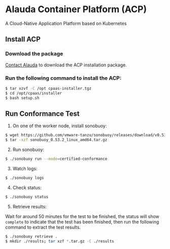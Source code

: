 # Alauda Container Platform (ACP)
A Cloud-Native Application Platform based on Kubernetes

## Install ACP

### Download the package

[Contact Alauda](mailto:hello@alauda.io) to download the ACP installation package.

### Run the following command to install the ACP:

```sh
$ tar xzvf -C /opt cpaas-installer.tgz
$ cd /opt/cpaas/installer
$ bash setup.sh
```

## Run Conformance Test

1. On one of the worker node, install sonobuoy:

```sh
$ wget https://github.com/vmware-tanzu/sonobuoy/releases/download/v0.53.2/sonobuoy_0.53.2_linux_amd64.tar.gz
$ tar -xzf sonobuoy_0.53.2_linux_amd64.tar.gz
```

2. Run sonobuoy:

```sh
$ ./sonobuoy run --mode=certified-conformance
```

3. Watch logs:

```sh
$ ./sonobuoy logs
```

4. Check status:

```sh
$ ./sonobuoy status
```

5. Retrieve results:

Wait for around 50 minutes for the test to be finished, the status will show `complete` to indicate that the test has been finished, then run the following command to extract the test results.

```sh
$ ./sonobuoy retrieve .
$ mkdir ./results; tar xzf *.tar.gz -C ./results
```
